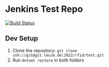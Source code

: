 # Jenkins Test Repo

[![Build Status](https://rest-testing.westeurope.cloudapp.azure.com:8443/buildStatus/icon?job=MultiTest%2Fmain&subject=main%20build)](https://rest-testing.westeurope.cloudapp.azure.com:8443/blue/organizations/jenkins/MultiTest/activity?branch=main)

## Dev Setup

1. Clone the repository: `git clone ssh://git@git.leuze.de:2022/rfid/test.git`
2. Run `dotnet restore` in both folders

